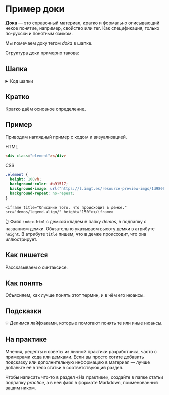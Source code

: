 # Пример доки

**Дока** — это справочный материал, кратко и формально описывающий некое понятие, например, свойство или тег. Как спецификация, только по-русски и понятным языком.

Мы помечаем доку тегом _doka_ в шапке.

Структура доки примерно такова:

## Шапка

<details>
  <summary>Код шапки</summary>

```markdown
---
title: "Название доки"
description: "Описание для соцсетей, 160-200 символов"
cover:
  author: nick_name
  desktop: 'images/desktop.png'
  mobile: 'images/mobile.png'
  alt: 'Альтернативное описание для обложки'
authors:
  - Никнейм основного автора
contributors:
  - Никнеймы всех соавторов и контрибьюторов
editors:
  - Никнеймы всех редакторов
keywords:
  - Альтернативные теги для работы поиска
tags:
  - doka
---
```

</details>

## Кратко

Кратко даём основное определение.

## Пример

Приводим наглядный пример с кодом и визуализацией.

HTML

```html
<div class="element"></div>
```

CSS

```css
.element {
  height: 100vh;
  background-color: #a91517;
  background-image: url("https://l.imgt.es/resource-preview-imgs/1d9806ec-7ef9-49ea-b60c-f1c9ca956b0a%2Fbaymax.crop_316x237_0%252C26.preview.png?profile=max500x190");
  background-repeat: no-repeat;
}
```

`<iframe title="Описание того, что происходит в демке." src="demos/legend-align/" height="150"></iframe>`

👆 Файл `index.html` с демкой кладём в папку _demos_, в подпапку с названием демки. Обязательно указываем высоту демки в атрибуте `height`. В атрибуте `title` пишем, что в демке происходит, что она иллюстрирует.

## Как пишется

Рассказываем о синтаксисе.

## Как понять

Объясняем, как лучше понять этот термин, и в чём его нюансы.

## Подсказки

💡 Делимся лайфхаками, которые помогают понять те или иные нюансы.

## На практике

Мнения, рецепты и советы из личной практики разработчика, часто с примерами кода или демками. Если вы просто хотите добавить подсказку или дополнительную информацию в материал — лучше добавьте её в тело статьи в соответствующий раздел.

Чтобы написать что-то в раздел «На практике», создайте в папке статьи подпапку _practice_, а в ней файл в формате Markdown, поименованный вашим ником.
